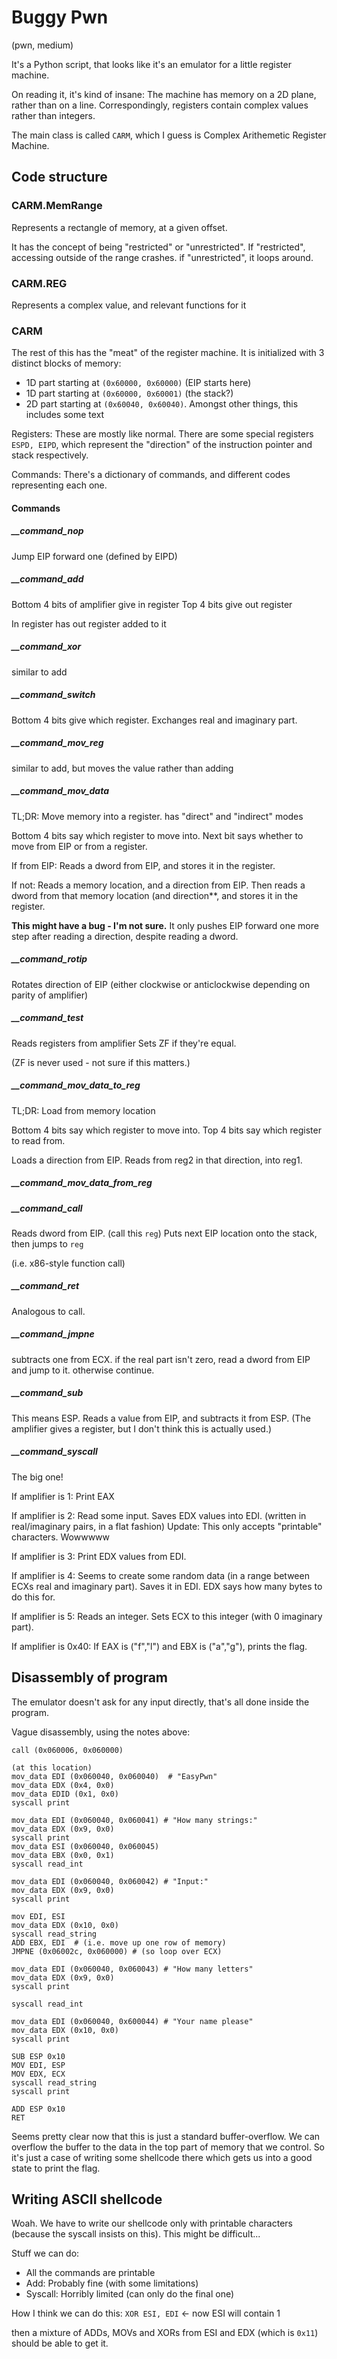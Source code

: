 # Buggy Pwn
(pwn, medium)

It's a Python script, that looks like it's an emulator for a little register machine.

On reading it, it's kind of insane:
The machine has memory on a 2D plane, rather than on a line.
Correspondingly, registers contain complex values rather than integers.

The main class is called `CARM`, which I guess is Complex Arithemetic Register Machine.

## Code structure
### CARM.MemRange
Represents a rectangle of memory, at a given offset.

It has the concept of being "restricted" or "unrestricted".
If "restricted", accessing outside of the range crashes.
if "unrestricted", it loops around.

### CARM.REG
Represents a complex value, and relevant functions for it

### CARM
The rest of this has the "meat" of the register machine. It is initialized with 3 distinct blocks of memory:
- 1D part starting at `(0x60000, 0x60000)` (EIP starts here)
- 1D part starting at `(0x60000, 0x60001)` (the stack?)
- 2D part starting at `(0x60040, 0x60040)`. Amongst other things, this includes some text

Registers:
These are mostly like normal. There are some special registers `ESPD, EIPD`, which represent the "direction" of the instruction pointer and stack respectively.

Commands:
There's a dictionary of commands, and different codes representing each one.

#### Commands
##### __command_nop
Jump EIP forward one (defined by EIPD)

##### __command_add
Bottom 4 bits of amplifier give in register
Top 4 bits give out register

In register has out register added to it

##### __command_xor
similar to add

##### __command_switch
Bottom 4 bits give which register.
Exchanges real and imaginary part.

##### __command_mov_reg
similar to add, but moves the value rather than adding

##### __command_mov_data
TL;DR: Move memory into a register.
has "direct" and "indirect" modes

Bottom 4 bits say which register to move into.
Next bit says whether to move from EIP or from a register.

If from EIP:
Reads a dword from EIP, and stores it in the register.

If not:
Reads a memory location, and a direction from EIP.
Then reads a dword from that memory location (and direction**, and stores it in the register.

**This might have a bug - I'm not sure.**
It only pushes EIP forward one more step after reading a direction, despite reading a dword.

##### __command_rotip
Rotates direction of EIP (either clockwise or anticlockwise depending on parity of amplifier)

##### __command_test
Reads registers from amplifier
Sets ZF if they're equal.

(ZF is never used - not sure if this matters.)

##### __command_mov_data_to_reg
TL;DR: Load from memory location

Bottom 4 bits say which register to move into.
Top 4 bits say which register to read from.

Loads a direction from EIP. Reads from reg2 in that direction, into reg1.

##### __command_mov_data_from_reg

##### __command_call
Reads dword from EIP. (call this `reg`)
Puts next EIP location onto the stack, then jumps to `reg`

(i.e. x86-style function call)

##### __command_ret
Analogous to call.

##### __command_jmpne
subtracts one from ECX.
if the real part isn't zero, read a dword from EIP and jump to it. otherwise continue.

##### __command_sub
This means ESP. Reads a value from EIP, and subtracts it from ESP.
(The amplifier gives a register, but I don't think this is actually used.)

##### __command_syscall
The big one!

If amplifier is 1: 
Print EAX

If amplifier is 2: 
Read some input. Saves EDX values into EDI. (written in real/imaginary pairs, in a flat fashion)
Update: This only accepts "printable" characters. Wowwwww

If amplifier is 3: 
Print EDX values from EDI.

If amplifier is 4:
Seems to create some random data (in a range between ECXs real and imaginary part).
Saves it in EDI. EDX says how many bytes to do this for.

If amplifier is 5:
Reads an integer. Sets ECX to this integer (with 0 imaginary part).

If amplifier is 0x40:
If EAX is ("f","l") and EBX is ("a","g"), prints the flag.

## Disassembly of program
The emulator doesn't ask for any input directly, that's all done inside the program.

Vague disassembly, using the notes above:
```
call (0x060006, 0x060000)

(at this location)
mov_data EDI (0x060040, 0x060040)  # "EasyPwn"
mov_data EDX (0x4, 0x0)
mov_data EDID (0x1, 0x0)
syscall print

mov_data EDI (0x060040, 0x060041) # "How many strings:"
mov_data EDX (0x9, 0x0)
syscall print
mov_data ESI (0x060040, 0x060045)
mov_data EBX (0x0, 0x1)
syscall read_int

mov_data EDI (0x060040, 0x060042) # "Input:"
mov_data EDX (0x9, 0x0)
syscall print

mov EDI, ESI
mov_data EDX (0x10, 0x0)
syscall read_string
ADD EBX, EDI  # (i.e. move up one row of memory)
JMPNE (0x06002c, 0x060000) # (so loop over ECX)

mov_data EDI (0x060040, 0x060043) # "How many letters"
mov_data EDX (0x9, 0x0)
syscall print

syscall read_int

mov_data EDI (0x060040, 0x600044) # "Your name please"
mov_data EDX (0x10, 0x0)
syscall print

SUB ESP 0x10 
MOV EDI, ESP
MOV EDX, ECX
syscall read_string
syscall print

ADD ESP 0x10
RET
```

Seems pretty clear now that this is just a standard buffer-overflow.
We can overflow the buffer to the data in the top part of memory that we control.
So it's just a case of writing some shellcode there which gets us into a good state
to print the flag.

## Writing ASCII shellcode
Woah. We have to write our shellcode only with printable characters (because the syscall insists on this). This might be difficult...

Stuff we can do:
- All the commands are printable
- Add: Probably fine (with some limitations)
- Syscall: Horribly limited (can only do the final one)

How I think we can do this:
`XOR ESI, EDI` <- now ESI will contain 1

then a mixture of ADDs, MOVs and XORs from ESI and EDX (which is `0x11`) should be able to get it.

